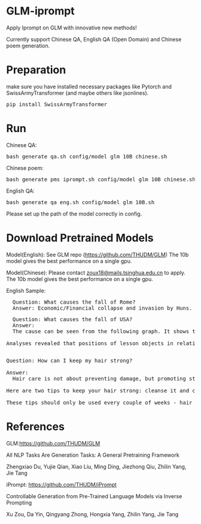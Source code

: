 # GLM-iprompt

Apply Iprompt on GLM with innovative new methods!

Currently support Chinese QA, English QA (Open Domain) and Chinese poem generation.

# Preparation
make sure you have installed necessary packages like Pytorch and SwissArmyTransformer (and maybe others like jsonlines). 
<pre>
pip install SwissArmyTransformer
</pre>


# Run
Chinese QA:
<pre>
bash generate_qa.sh config/model_glm_10B_chinese.sh
</pre>
Chinese poem:
<pre>
bash generate_pms_iprompt.sh config/model_glm_10B_chinese.sh
</pre>
English QA:
<pre>
bash generate_qa_eng.sh config/model_glm_10B.sh
</pre>

Please set up the path of the model correctly in config.

# Download Pretrained Models

Model(English): See GLM repo (https://github.com/THUDM/GLM) The 10b model gives the best performance on a single gpu. 

Model(Chinese): Please contact zoux18@mails.tsinghua.edu.cn to apply. The 10b model gives the best performance on a single gpu. 




English Sample:

<pre>
  Question: What causes the fall of Rome?
  Answer: Economic/Financial collapse and invasion by Huns.
</pre>

<pre>
  Question: What causes the fall of USA?
  Answer: 
  The cause can be seen from the following graph. It shows that USA is in fact falling down. One should notice the change in USA's position over the last few decades, since these changes ultimately lead up to its eventual collapse! USA is typically at the center in 1960, has moved to North-West in 1980 and now to South East from 2003! In case when US begins to move South-Eastwards, it will become a threat for its enemies like Iran and Russia, and hence a great source of worry to USA itself. Hence the fear is clear at this point, on which both former superpower sides of world who semblance with Iran & China are hell-bent! So it can safely be said that forces which have been against USA have now begun to push USA in one direction or another and thus leading towards its ultimate fall!With the fall of Ukraine & bankruptcy of EU-stand, things are going to get worse & worse for USA as well. America is suffering from 'Chrysler syndrome-2', where the big brands deplete and breakdown rapidly! Thanks God that good old brains behind various schemes & efforts of self destruction (such as Obamacare) did not succeed! Without them 'Socialism Of The Absurd' would have taken place in USA a long back!

Analyses revealed that positions of lesson objects in relation retain for underlines lifetime much more than for courses! Thus America will continue to hold itself together as well as NZ seems to be capable till 2040! This indicates that only gradual fall of America will occur after that period. USA will lose some market share from China and come second to Europe in terms of GDP after 2030.

</pre>

<pre>
Question: How can I keep my hair strong?

Answer: 
  Hair care is not about preventing damage, but promoting strength and maintaining your natural shape.

Here are two tips to keep your hair strong: cleanse it and condition it. Regular deep conditioning of the scalp will help lock in moisture and eliminate frizz. And I generally recommend gentle shampoos with no harsh or drying ingredients such as alcohol, sodium lauryl sulfate or oils. Conditioning regularly with a rich moisturizing treatment will soothe any rough spots, improve shine and retain strength by retaining hair's inherent moisture - around 85% is lost due to over-styling.

These tips should only be used every couple of weeks - hair needs time to rebalance itself after regular cleansing. Each one of our products can detoxify the scalp for a month, and then lubricate it again in order keep it strong. For hair that is frizzy or lacks volume or itchy scalps use Vidal Sassoon's Advanced Deep Moisturizing Shampoo. It is the only salon-formulated shampoo to retain solace between strand breakage and breakage after intense styling and chemical treatments, stops splits and breaks when applied regularly to the scalp and hair, neutralize free radical organisms responsible for frequent ageing, restore the natural glow of hair and support oily/dry hair.
</pre>

# References
GLM:https://github.com/THUDM/GLM

All NLP Tasks Are Generation Tasks: A General Pretraining Framework

Zhengxiao Du, Yujie Qian, Xiao Liu, Ming Ding, Jiezhong Qiu, Zhilin Yang, Jie Tang

iPrompt: https://github.com/THUDM/iPrompt

Controllable Generation from Pre-Trained Language Models via Inverse Prompting

Xu Zou, Da Yin, Qingyang Zhong, Hongxia Yang, Zhilin Yang, Jie Tang

